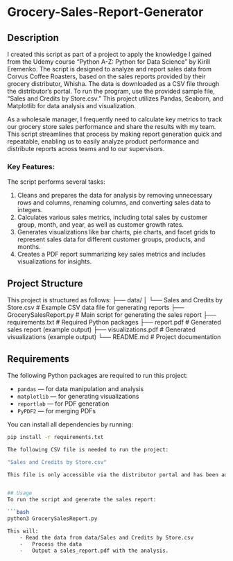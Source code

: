 # Grocery-Sales-Report-Generator

## Description
I created this script as part of a project to apply the knowledge I gained from the Udemy course “Python A-Z: Python for Data Science” by Kirill Eremenko. The script is designed to analyze and report sales data from Corvus Coffee Roasters, based on the sales reports provided by their grocery distributor, Whisha. The data is downloaded as a CSV file through the distributor’s portal. To run the program, use the provided sample file, “Sales and Credits by Store.csv.” This project utilizes Pandas, Seaborn, 
and Matplotlib for data analysis and visualization.

As a wholesale manager, I frequently need to calculate key metrics to track our grocery store sales performance and share the results with my team. This script streamlines that process by making report generation quick and repeatable, enabling us to easily analyze product performance and distribute reports across teams and to our supervisors.

### Key Features:
The script performs several tasks:

1. Cleans and prepares the data for analysis by removing unnecessary rows and columns, renaming columns, and converting sales data to integers.
2. Calculates various sales metrics, including total sales by customer group, month, and year, as well as customer growth rates.
3. Generates visualizations like bar charts, pie charts, and facet grids to represent sales data for different customer groups, products, and months.
4. Creates a PDF report summarizing key sales metrics and includes visualizations for insights.

## Project Structure
This project is structured as follows:
├── data/
│   └── Sales and Credits by Store.csv      # Example CSV data file for generating reports
├── GrocerySalesReport.py                 # Main script for generating the sales report
├── requirements.txt        # Required Python packages
├── report.pdf              # Generated sales report (example output)
├── visualizations.pdf      # Generated visualizations (example output)
└── README.md               # Project documentation

## Requirements
The following Python packages are required to run this project:

- `pandas` — for data manipulation and analysis
- `matplotlib` — for generating visualizations
- `reportlab` — for PDF generation
- `PyPDF2` — for merging PDFs

You can install all dependencies by running:

```bash
pip install -r requirements.txt

The following CSV file is needed to run the project:

"Sales and Credits by Store.csv"

This file is only accessible via the distributor portal and has been adjusted with pseudo numbers.


## Usage
To run the script and generate the sales report:

```bash
python3 GrocerySalesReport.py

This will:
	- Read the data from data/Sales and Credits by Store.csv
	-	Process the data
	-	Output a sales_report.pdf with the analysis.



